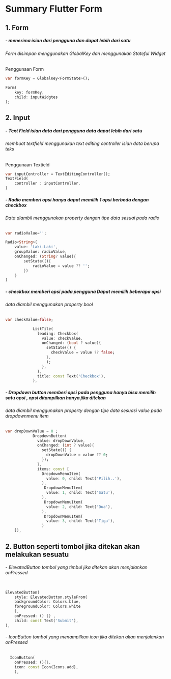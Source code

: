 # Summary Flutter Form

## 1. Form 
##### - menerima isian dari pengguna dan dapat lebih dari satu 
###### Form disimpan menggunakan GlobalKey<FormState> dan menggunakan Stateful Widget

Penggunaan Form 
```dart
var formKey = GlobalKey<FormState>();

Form(
    key: formKey,
    child: inputWidgtes
);
```
## 2. Input 
##### - Text Field isian data dari pengguna data dapat lebih dari satu
###### membuat textfield menggunakan text editing controller isian data berupa teks

Penggunaan Textield
```dart
var inputController = TextEditingController();
TextField(
    controller : inputController,
)
```
##### - Radio memberi opsi hanya dapat memilih 1 opsi berbeda dengan checkbox
###### Data diambil menggunakan property dengan tipe data sesuai pada radio

```dart
var radioValue='';

Radio<String>(
    value: 'Laki-Laki',
    groupValue: radioValue,
    onChanged: (String? value){
        setState((){
            radioValue = value ?? '';
        })
    }
)
```

##### - checkbox memberi opsi pada pengguna Dapat memilih beberapa opsi
###### data diambil menggunakan property bool 

```dart
var checkValue=false;

            ListTile(
              leading: Checkbox(
                value: checkValue,
                onChanged: (bool ? value){
                  setState(() {
                    checkValue = value ?? false;
                  },
                  );
                },
              ),
              title: const Text('Checkbox'),
            ),
```

##### - Dropdown button memberi opsi pada pengguna hanya bisa memilih satu opsi , opsi ditampilkan hanya jika ditekan 
###### data diambil menggunakan property dengan tipe data sesuasi value pada dropdownmenu item

```dart
var dropDownValue = 0 ;
            DropdownButton(
              value: dropDownValue, 
              onChanged: (int ? value){
                setState(() {
                  dropDownValue = value ?? 0;
                });
              },
              items: const [
                DropdownMenuItem(
                  value: 0, child: Text('Pilih..'),
                ),
                 DropdownMenuItem(
                  value: 1, child: Text('Satu'),
                ),
                 DropdownMenuItem(
                  value: 2, child: Text('Dua'),
                ),
                 DropdownMenuItem(
                  value: 3, child: Text('Tiga'),
                )
    ]),
```
## 2. Button seperti tombol jika ditekan akan melakukan sesuatu

###### - ElevatedButton tombol yang timbul jika ditekan akan menjalankan onPressed

```dart

ElevatedButton(
    style: ElevatedButton.styleFrom(
    backgroundColor: Colors.blue,
    foregroundColor: Colors.white
    ),
    onPressed: () {} , 
    child: const Text('Submit'),
),
```
###### - IconButton tombol yang menampilkan icon jika ditekan akan menjalankan onPressed
```dart
  IconButton(
    onPressed: (){}, 
    icon: const Icon(Icons.add),
    ),
```